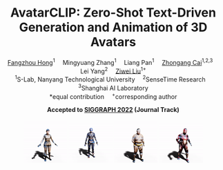 <div align="center">

<h1>AvatarCLIP: Zero-Shot Text-Driven Generation and Animation of 3D Avatars</h1>

<div>
    <a href='https://hongfz16.github.io/' target='_blank'>Fangzhou Hong</a><sup>1</sup>&emsp;
    Mingyuang Zhang<sup>1</sup>&emsp;
    Liang Pan<sup>1</sup>&emsp;
    <a href='https://caizhongang.github.io/'>Zhongang Cai</a><sup>1,2,3</sup>&emsp;
    Lei Yang<sup>2</sup>&emsp;
    <a href='https://liuziwei7.github.io/' target='_blank'>Ziwei Liu</a><sup>1+</sup>
</div>
<div>
    <sup>1</sup>S-Lab, Nanyang Technological University&emsp;
    <sup>2</sup>SenseTime Research&emsp;
    <sup>3</sup>Shanghai AI Laboratory
</div>
<div>
    *equal contribution&emsp;
    <sup>+</sup>corresponding author
</div>

<strong>Accepted to <a href='https://s2022.siggraph.org/' target='_blank'>SIGGRAPH 2022</a> (Journal Track)</strong>

<div>
    <img src="assets/tallandskinny_femalesoldier_arguing.gif" width="20%"/>
    <img src="assets/skinny_ninja_raisingbotharms.gif" width="20%"/> 
    <img src="assets/overweight_sumowrestler_sitting.gif" width="20%"/>
    <img src="assets/tallandfat_ironman_running.gif" width="20%"/>
</div>
